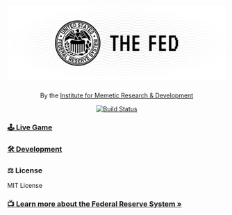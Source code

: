 # [![The Fed](docs/banner.png)](https://thefed.app)

<p align="center">
    By the <a href="https://memetic.institute" target="_blank">Institute for Memetic Research & Development</a>
</p>

<p align="center">
    <a href="https://travis-ci.org/memetic-institute/The-Fed" target="_blank">
        <img src="https://travis-ci.org/memetic-institute/The-Fed.svg" alt="Build Status" />
    </a>
</p>

### [🕹 Live Game](https://thefed.app)

### [🛠 Development](docs/Development.md)

### ⚖️ License

MIT License 

### [📺 Learn more about the Federal Reserve System »](https://youtu.be/mQUhJTxK5mA?t=138)
